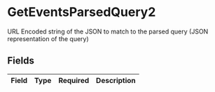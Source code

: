 # GetEventsParsedQuery2

URL Encoded string of the JSON to match to the parsed query (JSON representation of the query)


## Fields

| Field       | Type        | Required    | Description |
| ----------- | ----------- | ----------- | ----------- |